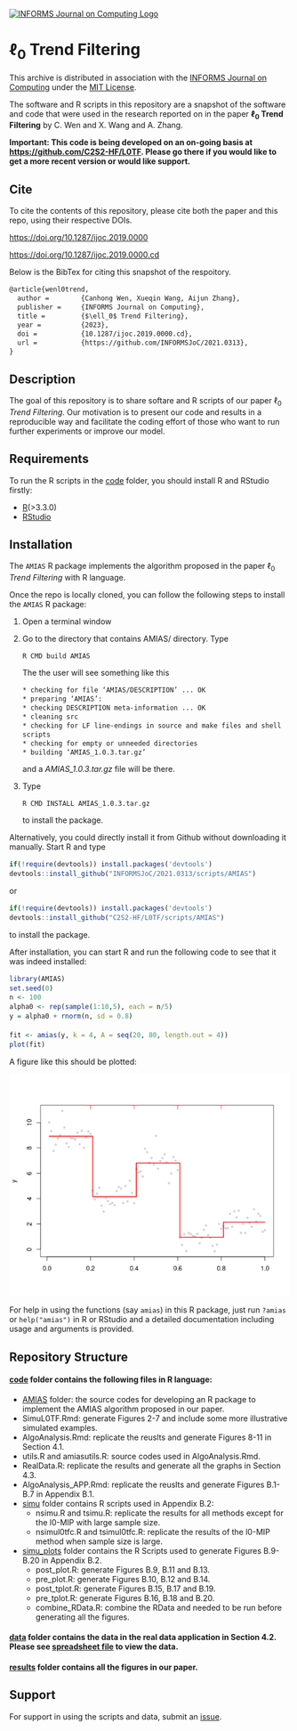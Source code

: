 [![INFORMS Journal on Computing Logo](https://INFORMSJoC.github.io/logos/INFORMS_Journal_on_Computing_Header.jpg)](https://pubsonline.informs.org/journal/ijoc)

# $\ell_0$ Trend Filtering

This archive is distributed in association with the [INFORMS Journal on
Computing](https://pubsonline.informs.org/journal/ijoc) under the [MIT License](LICENSE).

The software and R scripts in this repository are a snapshot of the software and code that were used in the research reported on in the paper 
**$\ell_0$ Trend Filtering** by C. Wen and X. Wang and A. Zhang. 

**Important: This code is being developed on an on-going basis at https://github.com/C2S2-HF/L0TF. Please go there if you would like to
get a more recent version or would like support.**

## Cite

To cite the contents of this repository, please cite both the paper and this repo, using their respective DOIs.

https://doi.org/10.1287/ijoc.2019.0000

https://doi.org/10.1287/ijoc.2019.0000.cd

Below is the BibTex for citing this snapshot of the respoitory.

```
@article{wenl0trend,
  author =        {Canhong Wen, Xueqin Wang, Aijun Zhang},
  publisher =     {INFORMS Journal on Computing},
  title =         {$\ell_0$ Trend Filtering},
  year =          {2023},
  doi =           {10.1287/ijoc.2019.0000.cd},
  url =           {https://github.com/INFORMSJoC/2021.0313},
}  
```

## Description

The goal of this repository is to share softare and R scripts of our paper $\ell_0$ *Trend Filtering*. Our motivation is to present our code and results in a reproducible way and facilitate the coding effort of those who want to run further experiments or improve our model.

## Requirements

To run the R scripts in the [code](code) folder, you should install R and RStudio firstly:
 - [R](https://cran.rstudio.com/)(>3.3.0)
 - [RStudio](https://posit.co/downloads/)
 


## Installation

The `AMIAS` R package implements the algorithm proposed in the paper $\ell_0$ *Trend Filtering* with R language. 

Once the repo is locally cloned, you can follow the following steps to install the `AMIAS` R package:

1. Open a terminal window
2. Go to the directory that contains AMIAS/ directory.
   Type
   ```
   R CMD build AMIAS
   ```
   The the user will see something like this
   ```
   * checking for file ‘AMIAS/DESCRIPTION’ ... OK
   * preparing ‘AMIAS’:
   * checking DESCRIPTION meta-information ... OK
   * cleaning src
   * checking for LF line-endings in source and make files and shell scripts
   * checking for empty or unneeded directories
   * building ‘AMIAS_1.0.3.tar.gz’
   ```
   and a *AMIAS_1.0.3.tar.gz* file will be there.

3. Type
   ```
   R CMD INSTALL AMIAS_1.0.3.tar.gz
   ```
   to install the package.

Alternatively, you could directly install it from Github without downloading it manually. Start R and type
```r
if(!require(devtools)) install.packages('devtools')
devtools::install_github("INFORMSJoC/2021.0313/scripts/AMIAS")
```
or
```r
if(!require(devtools)) install.packages('devtools')
devtools::install_github("C2S2-HF/L0TF/scripts/AMIAS")
```
to install the package.

After installation, you can start R and run the following code to see that it was indeed installed:
```r
library(AMIAS)
set.seed(0)
n <- 100
alpha0 <- rep(sample(1:10,5), each = n/5)
y = alpha0 + rnorm(n, sd = 0.8)

fit <- amias(y, k = 4, A = seq(20, 80, length.out = 4))
plot(fit)
```
A figure like this should be plotted:

[![](results/demo_install.png)](results/demo_install.png)

For help in using the functions (say `amias`) in this R package, just run `?amias` or `help("amias")` in R or RStudio and a detailed documentation including usage and arguments is provided.

## Repository Structure

#### [code](code) folder contains the following files in R language:
* [AMIAS](scripts/AMIAS) folder: the source codes for developing an R package to implement the AMIAS algorithm proposed in our paper. 
* SimuL0TF.Rmd: generate Figures 2-7 and include some more illustrative simulated examples.
* AlgoAnalysis.Rmd: replicate the reuslts and generate Figures 8-11 in Section 4.1.
* utils.R and amiasutils.R: source codes used in AlgoAnalysis.Rmd.
* RealData.R: replicate the results and generate all the graphs in Section 4.3.
* AlgoAnalysis_APP.Rmd: replicate the reuslts and generate Figures B.1-B.7 in Appendix B.1.
* [simu](scripts/simu) folder contains R scripts used in Appendix B.2: 
    * nsimu.R and tsimu.R: replicate the results for all methods except for the l0-MIP with large sample size.
    * nsimul0tfc.R and tsimul0tfc.R: replicate the results of the l0-MIP method when sample size is large.
* [simu_plots](scripts/simu_plots) folder contains the R Scripts used to generate Figures B.9-B.20 in Appendix B.2.
    * post_plot.R: generate Figures B.9, B.11 and B.13. 
    * pre_plot.R: generate Figures B.10, B.12 and B.14.
    * post_tplot.R: generate Figures B.15, B.17 and B.19. 
    * pre_tplot.R: generate Figures B.16, B.18 and B.20. 
    * combine_RData.R: combine the RData and needed to be run before generating all the figures.
    
#### [data](data) folder contains the data in the real data application in Section 4.2. Please see [spreadsheet file](data/air_hourly.csv) to view the data.

#### [results](results) folder contains all the figures in our paper.


## Support
For support in using the scripts and data, submit an [issue](https://github.com/C2S2-HF/L0TF/issues/new).




